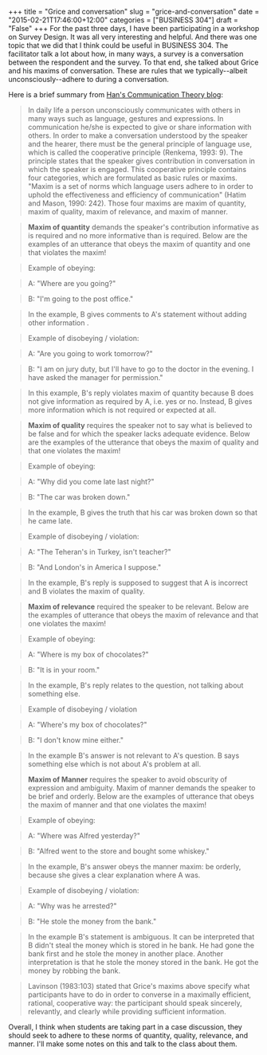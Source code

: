 +++
title = "Grice and conversation"
slug = "grice-and-conversation"
date = "2015-02-21T17:46:00+12:00"
categories = ["BUSINESS 304"]
draft = "False"
+++
For the past three days, I have been participating in a workshop on Survey Design. 
It was all very interesting and helpful. And there was one topic that we did that 
I think could be useful in BUSINESS 304. The facilitator talk a lot about how, in 
many ways, a survey is a conversation between the respondent and the survey. 
To that end, she talked about Grice and his maxims of conversation. These are 
rules that we typically--albeit unconsciously--adhere to during a conversation.

Here is a brief summary from [Han's Communication Theory blog](https://hancommtheory.blogspot.co.nz/2012/04/grices-maxim.html):

> In daily life a person unconsciously communicates with others in many ways
> such as language, gestures and expressions. In communication he/she is
> expected to give or share information with others. In order to make a
> conversation understood by the speaker and the hearer, there must be the
> general principle of language use, which is called the cooperative principle
> (Renkema, 1993: 9). The principle states that the speaker gives contribution
> in conversation in which the speaker is engaged. This cooperative principle
> contains four categories, which are formulated as basic rules or maxims.
> "Maxim is a set of norms which language users adhere to in order to uphold
> the effectiveness and efficiency of communication" (Hatim and Mason, 1990:
> 242). Those four maxims are maxim of quantity, maxim of quality, maxim of
> relevance, and maxim of manner.

> **Maxim of quantity** demands the speaker's contribution informative as is
> required and no more informative than is required. Below are the examples of
> an utterance that obeys the maxim of quantity and one that violates the
> maxim!  

> Example of obeying: 

> A: "Where are you going?"  

> B: "I'm going to the post office."  

> In the example, B gives comments to A's statement without adding other
> information .

> Example of disobeying / violation: 

> A: "Are you going to work tomorrow?"  

> B: "I am on jury duty, but I'll have to go to the doctor in the evening. I
> have asked the manager for permission."  

> In this example, B's reply violates maxim of quantity because B does not give
> information as required by A, i.e. yes or no. Instead, B gives more
> information which is not required or expected at all.

> **Maxim of quality** requires the speaker not to say what is believed to be
> false and for which the speaker lacks adequate evidence. Below are the
> examples of the utterance that obeys the maxim of quality and that one
> violates the maxim!  

> Example of obeying: 

> A: "Why did you come late last night?"

>  B: "The car was broken down."

> In the example, B gives the truth that his car was broken down so that he
> came late.  

> Example of disobeying / violation: 

> A: "The Teheran's in Turkey, isn't teacher?"

> B: "And London's in America I suppose."

> In the example, B's reply is supposed to suggest that A is incorrect and B
> violates the maxim of quality.

> **Maxim of relevance** required the speaker to be relevant. Below are the
> examples of utterance that obeys the maxim of relevance and that one violates
> the maxim!  

> Example of obeying: 

> A: "Where is my box of chocolates?"  

> B: "It is in your room."  

> In the example, B's reply relates to the question, not talking about
> something else. 

> Example of disobeying / violation 

> A: "Where's my box of chocolates?"

> B: "I don't know mine either."  

> In the example B's answer is not relevant to A's question. B says something
> else which is not about A's problem at all.
> 
> 
> **Maxim of Manner** requires the speaker to avoid obscurity of expression and
> ambiguity. Maxim of manner demands the speaker to be brief and orderly. Below
> are the examples of utterance that obeys the maxim of manner and that one
> violates the maxim!  

> Example of obeying: 

> A: "Where was Alfred yesterday?"

> B: "Alfred went to the store and bought some whiskey."

> In the example, B's answer obeys the manner maxim: be orderly, because she
> gives a clear explanation where A was.  

> Example of disobeying / violation: 

> A: "Why was he arrested?"

> B: "He stole the money from the bank."

>  In the example B's statement is ambiguous.  It can be interpreted that B
>  didn't steal the money which is stored in he bank. He had gone the bank
>  first and he stole the money in another place.  Another interpretation is
>  that he stole the money stored in the bank. He got the money by robbing the
>  bank.

> Lavinson (1983:103) stated that Grice's maxims above specify what
> participants have to do in order to converse in a maximally efficient,
> rational, cooperative way: the participant should speak sincerely,
> relevantly, and clearly while providing sufficient information.

Overall, I think when students are taking part in a case discussion, they should seek to adhere to these norms of quantity, quality, relevance, and manner. I'll make some notes on this and talk to the class about them.

